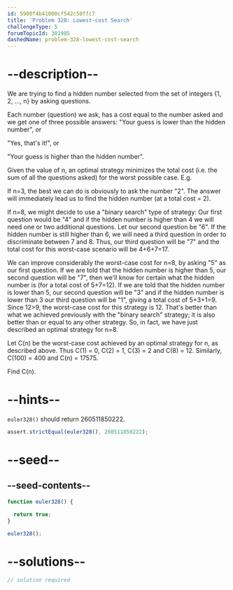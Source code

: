 ```yaml
---
id: 5900f4b41000cf542c50ffc7
title: 'Problem 328: Lowest-cost Search'
challengeType: 5
forumTopicId: 301985
dashedName: problem-328-lowest-cost-search
---
```


# --description--

We are trying to find a hidden number selected from the set of integers {1, 2, ..., n} by asking questions.

Each number (question) we ask, has a cost equal to the number asked and we get one of three possible answers: "Your guess is lower than the hidden number", or

"Yes, that's it!", or

"Your guess is higher than the hidden number".

Given the value of n, an optimal strategy minimizes the total cost (i.e. the sum of all the questions asked) for the worst possible case. E.g.

If n=3, the best we can do is obviously to ask the number "2". The answer will immediately lead us to find the hidden number (at a total cost = 2).

If n=8, we might decide to use a "binary search" type of strategy: Our first question would be "4" and if the hidden number is higher than 4 we will need one or two additional questions. Let our second question be "6". If the hidden number is still higher than 6, we will need a third question in order to discriminate between 7 and 8. Thus, our third question will be "7" and the total cost for this worst-case scenario will be 4+6+7=17.

We can improve considerably the worst-case cost for n=8, by asking "5" as our first question. If we are told that the hidden number is higher than 5, our second question will be "7", then we'll know for certain what the hidden number is (for a total cost of 5+7=12). If we are told that the hidden number is lower than 5, our second question will be "3" and if the hidden number is lower than 3 our third question will be "1", giving a total cost of 5+3+1=9. Since 12>9, the worst-case cost for this strategy is 12. That's better than what we achieved previously with the "binary search" strategy; it is also better than or equal to any other strategy. So, in fact, we have just described an optimal strategy for n=8.

Let C(n) be the worst-case cost achieved by an optimal strategy for n, as described above. Thus C(1) = 0, C(2) = 1, C(3) = 2 and C(8) = 12. Similarly, C(100) = 400 and C(n) = 17575.

Find C(n).

# --hints--

`euler328()` should return 260511850222.

```js
assert.strictEqual(euler328(), 260511850222);
```

# --seed--

## --seed-contents--

```js
function euler328() {

  return true;
}

euler328();
```

# --solutions--

```js
// solution required
```
